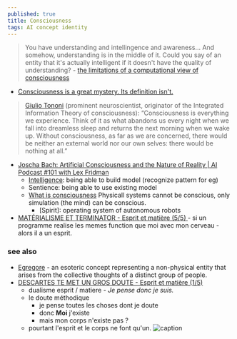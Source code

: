 ```yaml
---
published: true
title: Consciousness
tags: AI concept identity
---
```

> You have understanding and intellingence and awareness... And somehow, understanding is in the middle of it. Could you say of an entity that it's actually intelligent if it doesn't have the quality of understanding? - [the limitations of a computational view of consciousness](https://www.youtube.com/watch?v=orMtwOz6Db0)

- [Consciousness is a great mystery. Its definition isn't.](https://www.theintrinsicperspective.com/p/consciousness-is-a-great-mystery)

> [Giulio Tononi](https://bmcneurosci.biomedcentral.com/articles/10.1186/1471-2202-5-42) (prominent neuroscientist, originator of the Integrated Information Theory of consciousness): “Consciousness is everything we experience. Think of it as what abandons us every night when we fall into dreamless sleep and returns the next morning when we wake up. Without consciousness, as far as we are concerned, there would be neither an external world nor our own selves: there would be nothing at all.”
    
- [Joscha Bach: Artificial Consciousness and the Nature of Reality \| AI Podcast #101 with Lex Fridman](https://www.youtube.com/watch?v=P-2P3MSZrBM)
	- [Intelligence](https://www.youtube.com/watch?v=P-2P3MSZrBM&t=1394s): being able to build model (recognize pattern for eg)
    - Sentience: being able to use existing model
    - [What is consciousness](https://www.youtube.com/watch?v=P-2P3MSZrBM&t=3389s) Physicall systems cannot be conscious, only simulation (the mind) can be conscious.
    	- [Spirit]: operating system of autonomous robots
- [MATÉRIALISME ET TERMINATOR - Esprit et matière (5/5) ](https://www.youtube.com/watch?v=qyDWSpX3xAk&t=1s) - si un programme realise les memes function que moi avec mon cerveau - alors il a un esprit.
        
### see also
- [Egregore](https://en.wikipedia.org/wiki/Egregore) - an esoteric concept representing a non-physical entity that arises from the collective thoughts of a distinct group of people.
- [DESCARTES TE MET UN GROS DOUTE - Esprit et matière (1/5)](https://www.youtube.com/watch?v=ixbZNpgHjig) 
	- dualisme esprit / matiere - _Je pense donc je suis._
    - le doute méthodique
    	- je pense toutes les choses dont je doute
        - donc **Moi** j'existe
        - mais mon corps n'existe pas ?
	- pourtant l'esprit et le corps ne font qu'un.
 ![caption](https://external-content.duckduckgo.com/iu/?u=https%3A%2F%2Fi.ytimg.com%2Fvi%2FnQKMNI5X148%2Fmaxresdefault.jpg&f=1&nofb=1)
